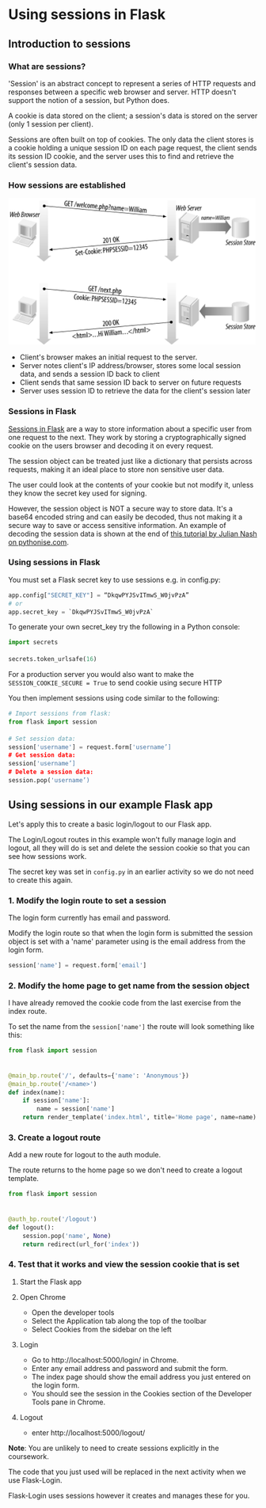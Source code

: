 # Using sessions in Flask

## Introduction to sessions

### What are sessions?

'Session' is an abstract concept to represent a series of HTTP requests and responses between a specific web browser and
server. HTTP doesn't support the notion of a session, but Python does.

A cookie is data stored on the client; a session's data is stored on the server (only 1 session per client).

Sessions are often built on top of cookies. The only data the client stores is a cookie holding a unique session ID on
each page request, the client sends its session ID cookie, and the server uses this to find and retrieve the client's
session data.

### How sessions are established

<img alt="sessions" src="img/session.png" width="500">

- Client's browser makes an initial request to the server.
- Server notes client's IP address/browser, stores some local session data, and sends a session ID back to client
- Client sends that same session ID back to server on future requests
- Server uses session ID to retrieve the data for the client's session later

### Sessions in Flask

[Sessions in Flask](https://flask.palletsprojects.com/en/1.1.x/quickstart/#sessions) are a way to store information
about a specific user from one request to the next. They work by storing a cryptographically signed cookie on the users
browser and decoding it on every request.

The session object can be treated just like a dictionary that persists across requests, making it an ideal place to
store non sensitive user data.

The user could look at the contents of your cookie but not modify it, unless they know the secret key used for signing.

However, the session object is NOT a secure way to store data. It's a base64 encoded string and can easily be decoded,
thus not making it a secure way to save or access sensitive information. An example of decoding the session data is
shown at the end
of [this tutorial by Julian Nash on pythonise.com](https://pythonise.com/series/learning-flask/flask-session-object).

### Using sessions in Flask

You must set a Flask secret key to use sessions e.g. in config.py:

```python
app.config["SECRET_KEY"] = “DkqwPYJSvITmwS_W0jvPzA”
# or
app.secret_key = `DkqwPYJSvITmwS_W0jvPzA`
```

To generate your own secret_key try the following in a Python console:

```python
import secrets

secrets.token_urlsafe(16)
```

For a production server you would also want to make the `SESSION_COOKIE_SECURE = True` to send cookie using secure HTTP

You then implement sessions using code similar to the following:

```python
# Import sessions from flask:
from flask import session

# Set session data: 
session['username'] = request.form['username’]
# Get session data: 
session['username’]
# Delete a session data: 
session.pop('username’)
```

## Using sessions in our example Flask app

Let's apply this to create a basic login/logout to our Flask app.

The Login/Logout routes in this example won't fully manage login and logout, all they will do is set and delete the
session cookie so that you can see how sessions work.

The secret key was set in `config.py` in an earlier activity so we do not need to create this again.

### 1. Modify the login route to set a session

The login form currently has email and password.

Modify the login route so that when the login form is submitted the session object is set with a 'name' parameter using
is the email address from the login form.

```python
session['name'] = request.form['email']
```

### 2. Modify the home page to get name from the session object
I have already removed the cookie code from the last exercise from the index route.

To set the name from the `session['name']` the route will look something like this:

```python
from flask import session


@main_bp.route('/', defaults={'name': 'Anonymous'})
@main_bp.route('/<name>')
def index(name):
    if session['name']:
        name = session['name']
    return render_template('index.html', title='Home page', name=name)

```

### 3. Create a logout route

Add a new route for logout to the auth module.

The route returns to the home page so we don't need to create a logout template.

```python
from flask import session


@auth_bp.route('/logout')
def logout():
    session.pop('name', None)
    return redirect(url_for('index'))
```

### 4. Test that it works and view the session cookie that is set
1. Start the Flask app

2. Open Chrome
   - Open the developer tools
   - Select the Application tab along the top of the toolbar
   - Select Cookies from the sidebar on the left

3. Login
   - Go to http://localhost:5000/login/ in Chrome.
   - Enter any email address and password and submit the form.
   - The index page should show the email address you just entered on the login form.
   - You should see the session in the Cookies section of the Developer Tools pane in Chrome.

4. Logout
   - enter http://localhost:5000/logout/

**Note**: You are unlikely to need to create sessions explicitly in the coursework.

The code that you just used will be replaced in the next activity when we use Flask-Login.

Flask-Login uses sessions however it creates and manages these for you.
